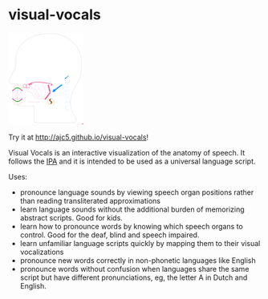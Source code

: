 # visual-vocals

[![batty](visual-vocals.png)](http://ajc5.github.io/visual-vocals)

Try it at http://ajc5.github.io/visual-vocals!

Visual Vocals is an interactive visualization of the anatomy of speech. It follows the [IPA](https://en.wikipedia.org/wiki/International_Phonetic_Alphabet) and it is intended to be used as a universal language script.

Uses:
- pronounce language sounds by viewing speech organ positions rather than reading transliterated approximations
- learn language sounds without the additional burden of memorizing abstract scripts. Good for kids.
- learn how to pronounce words by knowing which speech organs to control. Good for the deaf, blind and speech impaired.
- learn unfamiliar language scripts quickly by mapping them to their visual vocalizations
- pronounce new words correctly in non-phonetic languages like English
- pronounce words without confusion when languages share the same script but have different pronunciations, eg, the letter A in Dutch and English.

